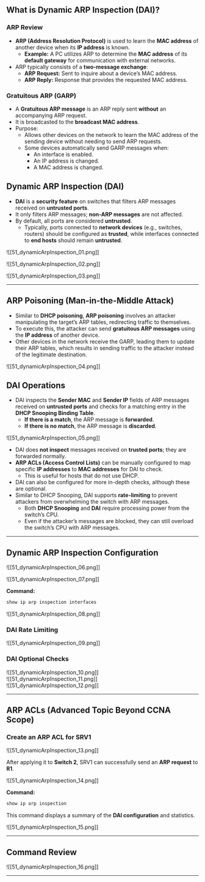 ## What is Dynamic ARP Inspection (DAI)?

### ARP Review
- **ARP (Address Resolution Protocol)** is used to learn the **MAC address** of another device when its **IP address** is known.
  - **Example:** A PC utilizes ARP to determine the **MAC address** of its **default gateway** for communication with external networks.
- ARP typically consists of a **two-message exchange**:
  - **ARP Request:** Sent to inquire about a device’s MAC address.
  - **ARP Reply:** Response that provides the requested MAC address.

### Gratuitous ARP (GARP)
- A **Gratuitous ARP message** is an ARP reply sent **without** an accompanying ARP request.
- It is broadcasted to the **broadcast MAC address**.
- Purpose:
  - Allows other devices on the network to learn the MAC address of the sending device without needing to send ARP requests.
  - Some devices automatically send GARP messages when:
    - An interface is enabled.
    - An IP address is changed.
    - A MAC address is changed.

## Dynamic ARP Inspection (DAI)
- **DAI** is a **security feature** on switches that filters ARP messages received on **untrusted ports**.
- It only filters ARP messages; **non-ARP messages** are not affected.
- By default, all ports are considered **untrusted**.
  - Typically, ports connected to **network devices** (e.g., switches, routers) should be configured as **trusted**, while interfaces connected to **end hosts** should remain **untrusted**.

![[51_dynamicArpInspection_01.png]]

![[51_dynamicArpInspection_02.png]]

![[51_dynamicArpInspection_03.png]]

---

## ARP Poisoning (Man-in-the-Middle Attack)
- Similar to **DHCP poisoning**, **ARP poisoning** involves an attacker manipulating the target’s ARP tables, redirecting traffic to themselves.
- To execute this, the attacker can send **gratuitous ARP messages** using the **IP address** of another device.
- Other devices in the network receive the GARP, leading them to update their ARP tables, which results in sending traffic to the attacker instead of the legitimate destination.

![[51_dynamicArpInspection_04.png]]

## DAI Operations
- DAI inspects the **Sender MAC** and **Sender IP** fields of ARP messages received on **untrusted ports** and checks for a matching entry in the **DHCP Snooping Binding Table**.
  - **If there is a match**, the ARP message is **forwarded**.
  - **If there is no match**, the ARP message is **discarded**.

![[51_dynamicArpInspection_05.png]]

- DAI does **not inspect** messages received on **trusted ports**; they are forwarded normally.
- **ARP ACLs (Access Control Lists)** can be manually configured to map specific **IP addresses** to **MAC addresses** for DAI to check.
  - This is useful for hosts that do not use DHCP.
- DAI can also be configured for more in-depth checks, although these are optional.
- Similar to DHCP Snooping, DAI supports **rate-limiting** to prevent attackers from overwhelming the switch with ARP messages.
  - Both **DHCP Snooping** and **DAI** require processing power from the switch’s CPU.
  - Even if the attacker’s messages are blocked, they can still overload the switch’s CPU with ARP messages.

---

## Dynamic ARP Inspection Configuration

![[51_dynamicArpInspection_06.png]]

![[51_dynamicArpInspection_07.png]]

**Command:**  
```bash
show ip arp inspection interfaces
```

![[51_dynamicArpInspection_08.png]]

### DAI Rate Limiting

![[51_dynamicArpInspection_09.png]]

### DAI Optional Checks

![[51_dynamicArpInspection_10.png]]  
![[51_dynamicArpInspection_11.png]]  
![[51_dynamicArpInspection_12.png]]

---

## ARP ACLs (Advanced Topic Beyond CCNA Scope)

### Create an ARP ACL for SRV1

![[51_dynamicArpInspection_13.png]]

After applying it to **Switch 2**, SRV1 can successfully send an **ARP request** to **R1**.

![[51_dynamicArpInspection_14.png]]

**Command:**  
```bash
show ip arp inspection
```
This command displays a summary of the **DAI configuration** and statistics.

![[51_dynamicArpInspection_15.png]]

---

## Command Review

![[51_dynamicArpInspection_16.png]]

---